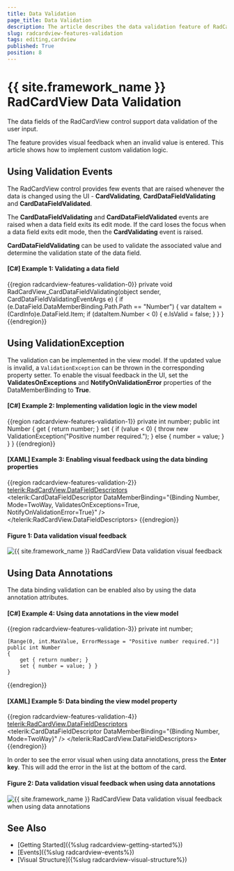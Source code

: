 ```yaml
---
title: Data Validation
page_title: Data Validation
description: The article describes the data validation feature of RadCardView.
slug: radcardview-features-validation
tags: editing,cardview
published: True
position: 8
---
```


# {{ site.framework_name }} RadCardView Data Validation

The data fields of the RadCardView control support data validation of the user input. 

The feature provides visual feedback when an invalid value is entered. This article shows how to implement custom validation logic.

## Using Validation Events

The RadCardView control provides few events that are raised whenever the data is changed using the UI - __CardValidating__, __CardDataFieldValidating__ and __CardDataFieldValidated__.

The __CardDataFieldValidating__ and __CardDataFieldValidated__ events are raised when a data field exits its edit mode. If the card loses the focus when a data field exits edit mode, then the __CardValidating__ event is raised.

__CardDataFieldValidating__ can be used to validate the associated value and determine the validation state of the data field.

#### __[C#] Example 1: Validating a data field__
{{region radcardview-features-validation-0}}
	private void RadCardView_CardDataFieldValidating(object sender, CardDataFieldValidatingEventArgs e)
	{
		if (e.DataField.DataMemberBinding.Path.Path == "Number")
		{
			var dataItem = (CardInfo)e.DataField.Item;
			if (dataItem.Number < 0)
			{
				e.IsValid = false;
			}
		}
	}
{{endregion}}

## Using ValidationException

The validation can be implemented in the view model. If the updated value is invalid, a `ValidationException` can be thrown in the corresponding property setter. To enable the visual feedback in the UI, set the __ValidatesOnExceptions__ and __NotifyOnValidationError__ properties of the DataMemberBinding to __True__.

#### __[C#] Example 2: Implementing validation logic in the view model__
{{region radcardview-features-validation-1}}
	private int number;
	public int Number
	{
		get { return number; }
		set
		{
			if (value < 0)
			{
				throw new ValidationException("Positive number required.");
			}
			else
			{
				number = value;
			}
		}
	}
{{endregion}}

#### __[XAML] Example 3: Enabling visual feedback using the data binding properties__
{{region radcardview-features-validation-2}}
	<telerik:RadCardView.DataFieldDescriptors>              
		<telerik:CardDataFieldDescriptor DataMemberBinding="{Binding Number, Mode=TwoWay, ValidatesOnExceptions=True, NotifyOnValidationError=True}" />
	</telerik:RadCardView.DataFieldDescriptors>
{{endregion}}

#### Figure 1: Data validation visual feedback
![{{ site.framework_name }} RadCardView Data validation visual feedback](images/radcardview-features-validation-0.png)

## Using Data Annotations

The data binding validation can be enabled also by using the data annotation attributes.

#### __[C#] Example 4: Using data annotations in the view model__
{{region radcardview-features-validation-3}}
	private int number;
	
	[Range(0, int.MaxValue, ErrorMessage = "Positive number required.")]
	public int Number
	{
		get { return number; }
		set { number = value; } }
	}
{{endregion}}

#### __[XAML] Example 5: Data binding the view model property__
{{region radcardview-features-validation-4}}
	<telerik:RadCardView.DataFieldDescriptors>              
		<telerik:CardDataFieldDescriptor DataMemberBinding="{Binding Number, Mode=TwoWay}" />
	</telerik:RadCardView.DataFieldDescriptors>
{{endregion}}

In order to see the error visual when using data annotations, press the __Enter key__. This will add the error in the list at the bottom of the card.

#### Figure 2: Data validation visual feedback when using data annotations
![{{ site.framework_name }} RadCardView Data validation visual feedback when using data annotations](images/radcardview-features-validation-1.png)

## See Also
* [Getting Started]({%slug radcardview-getting-started%})
* [Events]({%slug radcardview-events%})
* [Visual Structure]({%slug radcardview-visual-structure%})

